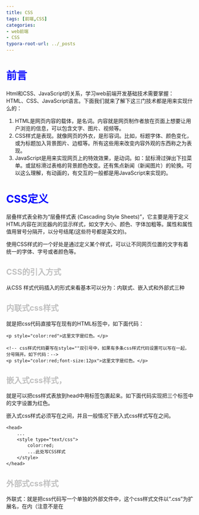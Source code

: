 ```yaml
---
title: CSS
tags: [前端,CSS]
categories: 
- web前端
- CSS
typora-root-url: ../_posts
---
```


# 前言

Html和CSS、JavaScript的关系，学习web前端开发基础技术需要掌握：HTML、CSS、JavaScript语言。下面我们就来了解下这三门技术都是用来实现什么的：

1. HTML是网页内容的载体，是名词。内容就是网页制作者放在页面上想要让用户浏览的信息，可以包含文字、图片、视频等。
2. CSS样式是表现。就像网页的外衣，是形容词。比如，标题字体、颜色变化，或为标题加入背景图片、边框等。所有这些用来改变内容外观的东西称之为表现。
3. JavaScript是用来实现网页上的特效效果，是动词。如：鼠标滑过弹出下拉菜单。或鼠标滑过表格的背景颜色改变。还有焦点新闻（新闻图片）的轮换。可以这么理解，有动画的，有交互的一般都是用JavaScript来实现的。

# CSS定义

层叠样式表全称为“层叠样式表 (Cascading Style Sheets)”，它主要是用于定义HTML内容在浏览器内的显示样式，如文字大小、颜色、字体加粗等。属性和属性值用冒号分隔开，以分号结尾(这些符号都是英文的)。

使用CSS样式的一个好处是通过定义某个样式，可以让不同网页位置的文字有着统一的字体、字号或者颜色等。

## CSS的引入方式

从CSS 样式代码插入的形式来看基本可以分为：内联式、嵌入式和外部式三种

## 内联式css样式

就是把css代码直接写在现有的HTML标签中，如下面代码：

```
<p style="color:red">这里文字是红色。</p>

<!-- css样式代码要写在style=""双引号中，如果有多条css样式代码设置可以写在一起，分号隔开。如下代码：-->
<p style="color:red;font-size:12px">这里文字是红色。</p>
```

## 嵌入式css样式，

就是可以把css样式表放到head中用<style type="text/css"></style>标签包裹起来。如下面代码实现把三个<span>标签中的文字设置为红色。

嵌入式css样式必须写在<style></style>之间，并且一般情况下嵌入式css样式写在<head></head>之间。

```
<head>
    ...
    <style type="text/css">
        color:red;
        ...此处写CSS样式
    </style>
</head>
```

## 外部式css样式

外联式：就是把css代码写一个单独的外部文件中，这个css样式文件以“.css”为扩展名，在<head>内（注意不是在<style>标签内）使用<link>标签将css样式文件链接到HTML文件内，如下面代码：

```
<link href="base.css" rel="stylesheet" type="text/css" />
```

注意：
1、css样式文件名称以有意义的英文字母命名，如 main.css。
2、rel="stylesheet" ，type="text/css" 是固定写法不可修改。
3、<link>标签位置一般写在<head>标签之内。

如果非要写在<style>标签，可以这样

```
<head>
    ...
    <style type="text/css">
        @import "My.css"; 此处注意.css文件的路径
    </style>
</head>
```

## 样式的应用顺序：

- 行内样式优先级最高
- 针对相同的样式属性，不同的样式属性将以合并的方式呈现
- 相同样式并且相同属性，呈现方式在<head>中的顺序决定，后面会覆盖前面属性
- !important 指定样式规则应用最优先

# CSS选择器

## 定义

CSS 规则由两个主要的部分构成：选择器，以及一条或多条声明，形式如下：

```
selector {property: value;property: value;property: value;property: value;}
```

在{}之前的部分就是“选择器”，“选择器”指明了{}中的“样式”的作用对象，也就是“样式”作用于网页中的哪些元素

## 类型

### 基本选择器

#### 1 标签选择器

标签选择器其实就是html代码中的标签。如的< html>、< body>、< h1>、< p>、< img>。

例如下面代码：

```
<html>
<head>
<style type="text/css">
html {color:black;}
h1 {color:blue;}
h2 {color:silver;}
</style>
</head>

<body>
<h1>这是 heading 1</h1>
<h2>这是 heading 2</h2>
<p>这是一段普通的段落。</p>
</body>
</html>
```

例如，如果您想把很多元素显示为灰色，可以使用类似如下的规则：

```
body, h2, p, table, th, td, pre, strong, em 
{font: 28px Verdana; color: white; background: black;}
```

#### 2 类选择器

匹配所有class属性中包含info的元素，（类名不能以数字开头，类名要区分大小写。）

**在 CSS 中，类选择器以一个点号显示：**

```
.类名 {text-align: center}
```

注意：
1、英文圆点开头
2、其中类选器名称可以任意起名（但不要起中文噢）
使用方法：

第一步：使用合适的标签把要修饰的内容标记起来，如下：

第二步：使用class="类选择器名称"，为标签设置一个类，如下：

第三步：设置类选器css样式，如下：

```
.stress{color:red;}/*类前面要加入一个英文圆点*/
<span>胆小如鼠</span>
<span class="stress">胆小如鼠</span>
```

#### 3 ID选择器

使用id属性来调用样式，在一个网页中id值唯一（是W3C规范而不是规则，不会报错）。

语法：#ID名{样式}（ID名不能以数字开头)

```
#Mycolor {color: yellow}
<h3 id="Mycolor">H3</h3>
```

#### 4 类和ID选择器的区别

相同点：可以应用于任何元素

不同点：

1、ID选择器只能在文档中使用一次。与类选择器不同，在一个HTML文档中，ID选择器只能使用一次，而且仅一次。而类选择器可以使用多次。

```
下面代码是正确的：
<p>三年级时，我还是一个<span class="stress">胆小如鼠</span>的小女孩，上课从来不敢回答老师提出的问题，生怕回答错了老师会批评我。就一直没有这个<span class="stress">勇气</span>来回答老师提出的问题。</p>

<!--而下面代码是错误的：-->
 <p>三年级时，我还是一个<span id="stress">胆小如鼠</span>的小女孩，上课从来不敢回答老师提出的问题，生怕回答错了老师会批评我。就一直没有这个<span id="stress">勇气</span>来回答老师提出的问题。</p>
```

2、可以使用类选择器词列表方法为一个元素同时设置多个样式。我们可以为一个元素同时设多个样式，但只可以用类选择器的方法实现，ID选择器是不可以的（不能使用 ID 词列表）。

```
<!--下面的代码是正确的-->
.stress{
    color:red;
}
.bigsize{
    font-size:25px;
}
<p>到了<span class="stress bigsize">三年级</span>下学期时，我们班上了一节公开课...</p>

<!--下面的代码是不正确的-->
#stressid{
    color:red;
}
#bigsizeid{
    font-size:25px;
}
<p>到了<span id="stressid bigsizeid">三年级</span>下学期时，我们班上了一节公开课...</p>
```

#### 5 通用选择器

通用选择器是功能最强大的选择器，它使用一个（*）号指定，它的作用是匹配html中任意标签元素，如下使用下面代码使用html中任意标签元素字体颜色全部设置为红色：

```
* {color:red;}
```

### 属性选择器

![image-20200705184339230](/../images/CSS/image-20200705184339230.png)

````
1.[title] & P[title]
        设置所有具有title属性的标签元素；
        设置所有具有title属性的P标签元素。
[title]
{color: yellow;}
p[title]
    {color: yellow;}
<div title>hello</div>
<p title>hello</p>
2.[title=mk]
        设置所有title属性等于“mk”的标签元素。 
[title="mk"]
{color: yellow;}
<p title="mk">mk</p>
    
2.[title~=mk]
　　设置所有title属性具有多个空格分隔的值、其中一个值等于“mk”的标签元素。
[title~="mk"]
{color: yellow;}
  
<p title="mk Jenny">Mk</p>
<p title="Jenny mk">Mk</p>
    
 4.[title|=mk]
        设置所有title属性具有多个连字号分隔（hyphen-separated）的值、其中一个值以"mk"开头的标签元素。
        例：lang属性："en"、"en-us"、"en-gb"等等
[title|="mk"]
{color: yellow;}
  
<p title="mk-Jenny">mk</p>
 5.[title^=Nick]
        设置属性值以指定值开头的每个标签元素。
[title^="mk"]
    {color: yellow;}
<p title="mkJenny">mk</p>
    
 6.[title$=Nick]
        设置属性值以指定值结尾的每个标签元素。
[title$="mk"]
    {color: yellow;}
<p title="Jenny mk">mk</p>
    
 7.[title*=Nick]
        设置属性值中包含指定值的每个元素
[title*="mk"]
    {color: yellow;}
<p title="SmkJenny">mk</p>
````

### 组合选择器

#### 1 多元素组合选择器

同时匹配两个或多个标签，用逗号隔开

```
p，a，div{color: yellow;}
<p>段落</p>
<a>link</a>
<div>kuai</div>
```

#### 2 后代元素选择器

 **后代选择器（descendant selector）又称为包含选择器。后代选择器可以选择作为某元素后代的元素。**

```
匹配所有div标签里嵌套的P标签，之间用空格分隔。
div p {color: yellow;}
  
<div>
    <p>pppppp</p>
    <div>
        <p>pppppp</p>
    </div>
</div>
```

#### 3 子代元素选择器

　**与后代选择器相比，子元素选择器（Child selectors）只能选择作为某元素子元素的元素。**　

即，它不能选择多重嵌套的子标签进行样式更改，只能更改指定的嵌套位置。

```
匹配所有div标签里嵌套的子P标签，之间用>分隔。
div > p {color: yellow;}
  
<div>
    <p>div</p>
    <p>div</p>
</div>
```

#### 4 毗邻元素选择器

　　 匹配所有紧随div标签之后的同级标签P，之间用+分隔（只能匹配一个）。

```
div + p {color: yellow;}
  
<div>div</div>
<p>ppp</p>
```

### 伪类选择器：

它允许给html不存在的标签设置样式，比如给html中一个标签元素鼠标滑过的状态设置字体颜色：

```
a:hover{color:red;}
这行代码会使被<a></a>标签包裹的文字内容中的“胆小如鼠”字体颜色在鼠标滑过时变为红色
```

**1. link、hover、active、visited**

-  a:link（未访问的链接状态）,用于定义了常规的链接状态。 
-  a:visited（已访问过的链接状态）,可以看出已经访问过的链接。
-  a:hover（鼠标放在链接上的状态）,用于产生视觉效果。
-  a:active（在链接上按下鼠标时的状态）。

当为链接的不同状态设置样式时，请按照以下次序规则：

- a:hover 必须位于 a:link 和 a:visited 之后
- a:active 必须位于 a:hover 之后

**2.** **before、after**

- P:before 在每个<p>元素的内容之前插入内容;
- P:after 在每个<p>元素的内容之后插入内容。

# 常用的属性

## 1. 颜色属性：

### **color**

- HEX（十六进制色：color: #FFFF00 --> 缩写：#FF0）
- RGB（红绿蓝，使用方式：color:rgb(255,255,0)或者color:rgb(100%,100%,0%)）
- RGBA（红绿蓝透明度，A是透明度在0~1之间取值。使用方式：color:rgba(255,255,0,0.5)）
- HSL（CSS3有效,H表示色调，S表示饱和度，L表示亮度，使用方式：color:hsl(360,100%,50%)）
- HSLA（和HSL相似，A表示Alpha透明度，取值0~1之间。）

### **transparent**

- 全透明，使用方式：color: transparent

### **opacity**

- 元素的透明度，语法：opacity: 0.5;
- 属性值在0.0到1.0范围内，0表示透明，1表示不透明。
- filter滤镜属性（只适用于早期的IE浏览器，语法：filter:alpha(opacity:20);）。

## 2. 字体属性:

![image-20200705203844882](/../images/CSS/image-20200705203844882.png)

###  **font-style: 用于规定斜体文本**

- normal  文本正常显示
- italic  文本斜体显示
- oblique  文本倾斜显示

###  **font-weight: 设置文本的粗细**

- normal（默认）
- bold（加粗）
- bolder（相当于<strong>和<b>标签）
- lighter （常规）
- 100 ~ 900 整百（400=normal，700=bold）

###  **font-size: 设置字体的大小**

- 默认值：medium
- <absolute-size>可选参数值：xx-small、 x-small、 small、 medium、 large、 x-large、 xx-large
- <relative-size>相对于父标签中字体的尺寸进行调节。可选参数值：smaller、 larger
- <percentage>百分比指定文字大小。
- <length>用长度值指定文字大小，不允许负值。

### **font-family：字体名称**

- 使用逗号隔开多种字体（优先级从前向后，如果系统中没有找到当前字体，则往后面寻找）

### **font：简写属性**

- 语法：font：字体大小/行高 字体;（字体要在最后）

## 3. 文本属性:

![image-20200705203626058](/../images/CSS/image-20200705203626058.png) 

###  **white-space: 设置元素中空白的处理方式**

- normal：默认处理方式。
- pre：保留空格，当文字超出边界时不换行
- nowrap：不保留空格，强制在同一行内显示所有文本，直到文本结束或者碰到br标签
- pre-wrap：保留空格，当文字碰到边界时换行
- pre-line：不保留空格，保留文字的换行，当文字碰到边界时换行

### **direction: 规定文本的方向** 

- ltr 默认，文本方向从左到右。
- rtl 文本方向从右到左。

### **text-align:** **文本的水平对齐方式** 

- left
- center
- right

### **line-height:** **文本行高**

- normal 默认

### **vertical-align: \**文本\**所在行高的垂直对齐方式**

- baseline 默认
- sub 垂直对齐文本的下标，和<sub>标签一样的效果
- super 垂直对齐文本的上标，和<sup>标签一样的效果
- top 对象的顶端与所在容器的顶端对齐
- text-top 对象的顶端与所在行文字顶端对齐
- middle 元素对象基于基线垂直对齐
- bottom 对象的底端与所在行的文字底部对齐
- text-bottom 对象的底端与所在行文字的底端对齐

###  **text-indent: 文本缩进**

###  **letter-spacing: 添加字母之间的空白**

###  **word-spacing: 添加每个单词之间的空白**

###  **text-transform: 属性控制文本的大小写**

- capitalize 文本中的每个单词以大写字母开头。
- uppercase 定义仅有大写字母。
- lowercase 定义仅有小写字母。

###  **text-overflow:** **文本溢出样式**

- clip 修剪文本。
- ellipsis 显示省略符号...来代表被修剪的文本。
- string 使用给定的字符串来代表被修剪的文本

### **text-decoration: 文本的装饰**

- none 默认。
- underline 下划线。
- overline 上划线。
- line-through 中线。

### **text-shadow：文本阴影**

- 第一个参数是左右位置
- 第二个参数是上下位置
- 第三个参数是虚化效果
- 第四个参数是颜色
- text-shadow: 5px 5px 5px #888;

### **word-wrap：自动换行**

- word-wrap: break-word;

## 4. 背景属性

![image-20200705203749036](/../images/CSS/image-20200705203749036.png)

###  **background-color:** **背景颜色**

###  **background-image 设置图像为背景**

- url("http://images.cnblogs.com/cnblogs_com/suoning/845162/o_ns.png");  图片地址

- background-image:linear-gradient(green,blue,yellow,red,black); 颜色渐变效果

###  **background-position 设置背景图像的位置坐标**

- background-position: center center; 图片置中，x轴center，y轴center
- 1px -195px  截取图片某部分，分别代表坐标x，y轴

###  **background-repeat 设置背景图像不重复平铺**

- - no-repeat 设置图像不重复，常用
  - round 自动缩放直到适应并填充满整个容器
  - space 以相同的间距平铺且填充满整个容器

### **background-attachment 背景图像是否固定或者随着页面的其余部分滚动**

###  **background 简写**

- background: url("o_ns.png") no-repeat 0 -196px;
- background: url("o_ns.png") no-repeat center bottom 15px;
- background: url("o_ns.png") no-repeat left 30px bottom 15px;

## 5. 列表属性

![image-20200705204458622](/../images/CSS/image-20200705204458622.png)

###  **list-style-type: 列表项标志的类型**

- none 去除标志
- decimal-leading-zero;  02.
- square;  方框
- circle;  空心圆
- upper-alph; & disc; 实心圆

###  **list-style-image：将图象设置为列表项标志**

###  **list-style-position：列表项标志的位置**

- inside
- outside

###  **list-style：缩写**

## 页面布局：

### 1. 边框

![image-20200705204716733](/../images/CSS/image-20200705204716733.png)

###  **border-style：边框样式**

- solid 默认，实线
- double 双线
- dotted 点状线条
- dashed 虚线

### border-color：边框颜色

###  **border-width：边框宽度**

###  **border-radius：圆角**

- 1个参数：四个角都应用
- 2个参数：第一个参数应用于 左上、右下；第二个参数应用于 左下、右上
- 3个参数：第一个参数应用于 左上；第二个参数应用于 左下、右上；第三个参数应用于右下
- 4个参数：左上、右上、右下、左下（顺时针

###  **border: 简写**

- border: 2px yellow solid;

### **box-shadow：边框阴影**

- 第一个参数是左右位置
- 第二个参数是上下位置
- 第三个参数是虚化效果
- 第四个参数是颜色
- box-shadow: 10px 10px 5px #888;

# 不常用的属性：

查看官方文档对应属性

# CSS的继承、层叠和特殊性。
## 1继承性
CSS的某些样式是具有继承性的，那么什么是继承呢？继承是一种规则，它允许样式不仅应用于某个特定html标签元素，而且应用于其后代。比如下面代码：如某种颜色应用于p标签，这个颜色设置不仅应用p标签，还应用于p标签中的所有子元素文本，这里子元素为span标签。
但注意有一些css样式是不具有继承性的。如border:1px solid red;

## 2权值

根据权值来判断使用哪个css样式。浏览器是根据权值来判断使用哪种css样式的，权值高的就使用哪种css样式。下面是权值的规则：
标签的权值为1，类选择符的权值为10，ID选择符的权值最高为100。例如下面的代码：

```
p{color:red;} /*权值为1*/
p span{color:green;} /*权值为1+1=2*/
.warning{color:white;} /*权值为10*/
p span.warning{color:purple;} /*权值为1+1+10=12*/
#footer .note p{color:yellow;} /*权值为100+10+1=111*/
```


注意：还有一个权值比较特殊--继承也有权值但很低，有的文献提出它只有0.1，所以可以理解为继承的权值最低

## 3层叠
我们来思考一个问题：如果在html文件中对于同一个元素可以有多个css样式存在并且这多个css样式具有相同权重值怎么办？好，这一小节中的层叠帮你解决这个问题。
层叠就是在html文件中对于同一个元素可以有多个css样式存在，当有相同权重的样式存在时，会根据这些css样式的前后顺序来决定，处于最后面的css样式会被应用。
所以前面的css样式优先级就不难理解了：
内联样式表（标签内部）> 嵌入样式表（当前文件中）> 外部样式表（外部文件中）。

## 4重要性

我们在做网页代码的时，有些特殊的情况需要为某些样式设置具有最高权值，怎么办？这时候我们可以使用!important来解决。
如下代码：

```
p{color:red!important;}
p{color:green;}
<p class="first">三年级时，我还是一个<span>胆小如鼠</span>的小女孩。</p>
```

这时 p 段落中的文本会显示的red红色。注意：!important要写在分号的前面

# CSS盒模型
## 1元素分类

在讲解CSS布局之前，我们需要提前知道一些知识，在CSS中，html中的标签元素大体被分为三种不同的类型：

块状元素、内联元素和内联块状元素。

````
常用的块状元素有：
<div>、<p>、<h1>...<h6>、<ol>、<ul>、<dl>、<table>、<address>、<blockquote> 、<form>
常用的内联元素有：
<a>、<span>、<br>、<i>、<em>、<strong>、<label>、<q>、<var>、<cite>、<code>
常用的内联块状元素有：
<img>、<input>
````

## 2元素分类--块级元素

什么是块级元素？在html中< div>、 < p>、< h1>、< form>、< ul> 和 < li>就是块级元素。设置display:block就是将元素显示为块级元素。如下代码就是将行内元素a转换为块状元素，从而使用a元素具有块状元素特点。
a{display:block;}
块级元素特点：
1、每个块级元素都从新的一行开始，并且其后的元素也另起一行。（一个块级元素独占一行）
2、元素的高度、宽度、行高以及顶和底边距都可设置。
3、元素宽度在不设置的情况下，是它本身父容器的100%（和父元素的宽度一致），除非设定一个宽度。

## 3元素分类--行内元素

在html中，< span>、< a>、< label>、< input>、 < img>、 < strong> 和< em>就是典型的行内元素（inline）元素。当然块状元素也可以通过代码display:inline将元素设置为行内元素。
行内元素特点：
1、和其他元素都在一行上；
2、元素的高度、宽度、行高及顶部和底部边距不可设置；
3、元素的宽度就是它包含的文字或图片的宽度，不可改变。

## 4元素分类--内联块状元素

内联块状元素（inline-block）就是同时具备内联元素、块状元素的特点，代码display:inline-block就是将元素设置为内联块状元素。(css2.1新增)，< img>、< input>标签就是这种内联块状标签。
inline-block元素特点：
1、和其他元素都在一行上；
2、元素的高度、宽度、行高以及顶和底边距都可设置。

# CSS框模型

**CSS 框模型 (Box Model) 规定了元素框处理元素内容、[内边距]、[边框]和 [外边距]的方式。**

元素框的最内部分是实际的内容，直接包围内容的是内边距。内边距呈现了元素的背景。内边距的边缘是边框。边框以外是外边距，外边距默认是透明的，因此不会遮挡其后的任何元素。

**提示：**背景应用于由内容和内边距、边框组成的区域。

内边距、边框和外边距都是可选的，默认值是零。但是，许多元素将由用户代理样式表设置外边距和内边距。可以通过将元素的 margin 和 padding 设置为零来覆盖这些浏览器样式。这可以分别进行，也可以使用通用选择器对所有元素进行设

![image-20200705211243112](/../images/CSS/image-20200705211243112.png)

![image-20200705212214750](/../images/CSS/image-20200705212214750.png)

```
盒模型--边框（一）
盒子模型的边框就是围绕着内容及补白的线，这条线你可以设置它的粗细、样式和颜色(边框三个属性)。
如下面代码为div来设置边框粗细为2px、样式为实心的、颜色为红色的边框：
div{
    border:2px  solid  red;
}
上面是border代码的缩写形式，可以分开写：
div{
    border-width:2px;
    border-style:solid;
    border-color:red;
}
注意：
1、border-style（边框样式）常见样式有：
dashed（虚线）| dotted（点线）| solid（实线）。
2、border-color（边框颜色）中的颜色可设置为十六进制颜色，如:
border-color:#888;//前面的#号不要忘掉。


盒模型--边框（二）
现在有一个问题，如果有想为p标签单独设置下边框，而其它三边都不设置边框样式怎么办呢？css样式中允许只为一个方向的边框设置样式：
div{border-bottom:1px solid red;}
同样可以使用下面代码实现其它三边上、右、左边框的设置：
border-top:1px solid red;
border-right:1px solid red; 
border-left:1px solid red;

盒模型--边界
元素与其它元素之间的距离可以使用边界（margin）来设置。边界也是可分为上、右、下、左。如下代码：
div{margin:20px 10px 15px 30px;}
也可以分开写：
div{
   margin-top:20px;
   margin-right:10px;
   margin-bottom:15px;
   margin-left:30px;
}
如果上下左右的边界都为10px;可以这么写：
div{ margin:10px;}
如果上下边界一样为10px，左右一样为20px，可以这么写：
div{ margin:10px 20px;}
总结一下：padding和margin的区别，padding在边框里，margin在边框外。


盒模型--填充
元素内容与边框之间是可以设置距离的，称之为填充。填充也可分为上、右、下、左。如下代码：
div{padding:20px 10px 15px 30px;}
顺序一定不要搞混。可以分开写上面代码：
div{
   padding-top:20px;
   padding-right:10px;
   padding-bottom:15px;
   padding-left:30px;
}
如果上、右、下、左的填充都为10px;可以这么写
div{padding:10px;}
如果上下填充一样为10px，左右一样为20px，可以这么写：
div{padding:10px 20px;}
```

```
盒模型代码简写
还记得在讲盒模型时外边距(margin)、内边距(padding)和边框(border)设置上下左右四个方向的边距是按照顺时针方向设置的：上右下左。具体应用在margin和padding的例子如下：
margin:10px 15px 12px 14px;/*上设置为10px、右设置为15px、下设置为12px、左设置为14px*/
通常有下面三种缩写方法:
1、如果top、right、bottom、left的值相同，如下面代码：
margin:10px 10px 10px 10px;
可缩写为：
margin:10px;
2、如果top和bottom值相同、left和 right的值相同，如下面代码：
margin:10px 20px 10px 20px;
可缩写为：
margin:10px 20px;
3、如果left和right的值相同，如下面代码：
margin:10px 20px 30px 20px;
可缩写为：
margin:10px 20px 30px;
注意：padding、border的缩写方法和margin是一致的。
```

```
颜色值缩写
关于颜色的css样式也是可以缩写的，当你设置的颜色是16进制的色彩值时，如果每两位的值相同，可以缩写一半。
例子1：
p{color:#000000;}
可以缩写为：
p{color: #000;}
例子2：
p{color: #336699;}
可以缩写为：
p{color: #369;}
```

# CSS布局模型(定位)

清楚了CSS 盒模型的基本概念、 盒模型类型， 我们就可以深入探讨网页布局的基本模型了。CSS包含3种基本的布局模型，用英文概括为：Flow、Layer 和 Float。
在网页中，元素有三种布局模型：
1、流动模型（Flow）
2、浮动模型 (Float)
3、层模型（Layer）

## 1流动模型（一）

流动（Flow）：自上而下。
先来说一说流动模型，流动（Flow）是默认的网页布局模式。也就是说网页在默认状态下的 HTML 网页元素都是根据流动模型来分布网页内容的。
流动布局模型具有2个比较典型的特征：


第一点，块状元素都会在所处的包含元素内自上而下按顺序垂直延伸分布，因为在默认状态下，块状元素的宽度都为100%。实际上，块状元素都会以行的形式占据位置。如右侧代码编辑器中三个块状元素标签(div，h1，p)宽度显示为100%。

第二点，在流动模型下，内联元素都会在所处的包含元素内从左到右水平分布显示。（内联元素可不像块状元素这么霸道独占一行）

## 2浮动模型（二）

块状元素这么霸道都是独占一行，如果现在我们想让两个块状元素并排显示，怎么办呢？不要着急，设置元素浮动就可以实现这一愿望。任何元素在默认情况下是不能浮动的，但可以用CSS定义为浮动，如div、p、table、img等元素都可以被定义为浮动。如下代码可以实现两个div元素一行显示。

```
div{
    width:200px;
    height:200px;
    border:2px red solid;
    float:left;
}
<div id="div1"></div>
<div id="div2"></div>
```


注意：设置浮动的同时一定要先设置块状元素的宽度，且需要浮动的几个元素宽度加起来一定要小于容器元素的宽度。

## 3什么是层模型？
什么是层布局模型？层布局模型就像是图像软件PhotoShop中非常流行的图层编辑功能一样，每个图层能够精确定位操作，但在网页设计领域，由于网页大小的活动性，层布局没能受到热捧。但是在网页上局部使用层布局还是有其方便之处的。下面我们来学习一下html中的层布局。
如何让html元素在网页中精确定位，就像图像软件PhotoShop中的图层一样可以对每个图层能够精确定位操作。CSS定义了一组定位（positioning）属性来支持层布局模型。
层模型有三种形式：
1、绝对定位(position: absolute)
2、相对定位(position: relative)
3、固定定位(position: fixed)

```
CSS position 属性
通过使用 position 属性，我们可以选择 4 种不同类型的定位，这会影响元素框生成的方式。

position 属性值的含义：
static
元素框正常生成。块级元素生成一个矩形框，作为文档流的一部分，行内元素则会创建一个或多个行框，置于其父元素中。
relative
元素框偏移某个距离。元素仍保持其未定位前的形状，它原本所占的空间仍保留。
absolute
元素框从文档流完全删除，并相对于其包含块定位。包含块可能是文档中的另一个元素或者是初始包含块。元素原先在正常文档流中所占的空间会关闭，就好像元素原来不存在一样。元素定位后生成一个块级框，而不论原来它在正常流中生成何种类型的框。
fixed
元素框的表现类似于将 position 设置为 absolute，不过其包含块是视窗本身。
```

1，层模型--绝对定位（相对于父类）
如果想为元素设置层模型中的绝对定位，需要设置position:absolute(表示绝对定位)，这条语句的作用将元素从文档流中拖出来，然后使用left、right、top、bottom属性相对于其最接近的一个具有定位属性的父包含块进行绝对定位。如果不存在这样的包含块，则相对于body元素，即相对于浏览器窗口。
如下面代码可以实现div元素相对于浏览器窗口向右移动100px，向下移动50px。

```
div{
    width:200px;
    height:200px;
    border:2px red solid;
    position:absolute;
    left:100px;
    top:50px;
}
<div id="div1"></div>
```

2，层模型--相对定位（相对于以前）
如果想为元素设置层模型中的相对定位，需要设置position:relative（表示相对定位），它通过left、right、top、bottom属性确定元素在正常文档流中的偏移位置。相对定位完成的过程是首先按static(float)方式生成一个元素(并且元素像层一样浮动了起来)，然后相对于以前的位置移动，移动的方向和幅度由left、right、top、bottom属性确定，偏移前的位置保留不动。
如下代码实现相对于以前位置向下移动50px，向右移动100px;

```
#div1{
    width:200px;
    height:200px;
    border:2px red solid;
    position:relative;
    left:100px;
    top:50px;
}
<div id="div1"></div>
```

3，层模型--固定定位（相对于网页窗口）
固定住某一坐标。
fixed：表示固定定位，与absolute定位类型类似，但它的相对移动的坐标是视图（屏幕内的网页窗口）本身。由于视图本身是固定的，它不会随浏览器窗口的滚动条滚动而变化，除非你在屏幕中移动浏览器窗口的屏幕位置，或改变浏览器窗口的显示大小，因此固定定位的元素会始终位于浏览器窗口内视图的某个位置，不会受文档流动影响，这与background-attachment:fixed?属性功能相同。以下代码可以实现相对于浏览器视图向右移动100px，向下移动50px。并且拖动滚动条时位置固定不变。

```
#div1{
    width:200px;
    height:200px;
    border:2px red solid;
    position:fixed;
    left:100px;
    top:50px;
}
<div id="div1"></div>
```

## Relative与Absolute组合使用
小伙伴们学习了12-6小节的相对定位的方法：使用position:absolute可以实现被设置元素相对于浏览器（body）设置定位以后，大家有没有想过可不可以相对于其它元素进行定位呢？答案是肯定的，当然可以。使用position:relative来帮忙，但是必须遵守下面规范：

1、参照定位的元素必须是相对定位元素的前辈元素：

```
<div id="box1"><!--参照定位的元素-->
    <div id="box2">相对参照元素进行定位</div><!--相对定位元素-->
</div>
```

2、参照定位的元素必须加入position:relative;

```
#box1{
    width:200px;
    height:200px;
    position:relative;        
}
```

3、定位元素加入position:absolute，便可以使用top、bottom、left、right来进行偏移定位了。

```
#box2{
    position:absolute;
    top:20px;
    left:30px;         
}
```


这样box2就可以相对于父元素box1定位了(这里注意参照物就不是浏览器了，而可以自由设置了）



# 参考链接及其文档

https://blog.csdn.net/qiushi_1990/article/details/40260447?utm_medium=distribute.pc_relevant_t0.none-task-blog-BlogCommendFromMachineLearnPai2-1.nonecase&depth_1-utm_source=distribute.pc_relevant_t0.none-task-blog-BlogCommendFromMachineLearnPai2-1.nonecase

https://www.w3cschool.cn/css/dict

https://www.w3school.com.cn/cssref/pr_class_float.asp

https://www.cnblogs.com/caoyc/p/5757005.html

官方文档

链接：https://pan.baidu.com/s/1nDuFor3KZryIjIv-4PIiHg 
提取码：x0r0